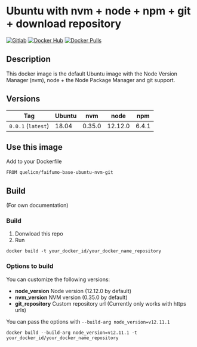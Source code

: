 # Ubuntu with nvm + node + npm + git + download repository

[![Gitlab](https://img.shields.io/static/v1.svg?label=Get%20the%20source%20code%20on&message=Github&color=555&style=flat&logo=github)](https://github.com/faifumo-dockerfiles/tree/master/base-ubuntu-nvm-git-repo/)
[![Docker Hub](https://img.shields.io/static/v1.svg?label=Get%20the%20container%20on&message=Docker%20Hub&color=555&style=flat&logo=docker)](https://hub.docker.com/r/quelicm/faifumo-base-ubuntu-nvm-git/)
[![Docker Pulls](https://img.shields.io/docker/pulls/boldt/base-ubuntu-nvm-node-npm.svg)](https://hub.docker.com/r/quelicm/faifumo-base-ubuntu-nvm-git/)

## Description

This docker image is the default Ubuntu image with the Node Version Manager (nvm), node + the Node Package Manager and git support.

## Versions

| Tag                | Ubuntu | nvm    | node    | npm   |
| ------------------ | ------ | ------ | ------- | ----- |
| `0.0.1` (`latest`) | 18.04  | 0.35.0 | 12.12.0 | 6.4.1 |

## Use this image

Add to your Dockerfile

```
FROM quelicm/faifumo-base-ubuntu-nvm-git
```

## Build

(For own documentation)

### Build

1. Donwload this repo
2. Run

```
docker build -t your_docker_id/your_docker_name_repository
```

### Options to build

You can customize the following versions:

- **node_version** Node version (12.12.0 by default)
- **nvm_version** NVM version (0.35.0 by default)
- **git_repository** Custom repository url (Currently only works with https urls)

You can pass the options with `--build-arg node_version=v12.11.1`

```
docker build --build-arg node_version=v12.11.1 -t your_docker_id/your_docker_name_repository
```
